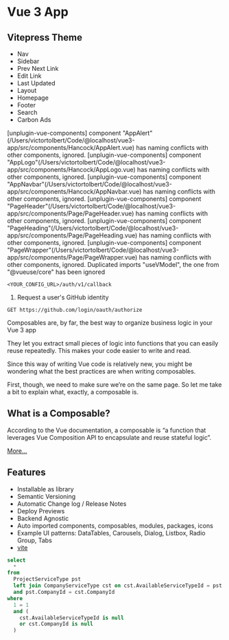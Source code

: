 # Vue 3 App

## Vitepress Theme

- Nav
- Sidebar
- Prev Next Link
- Edit Link
- Last Updated
- Layout
- Homepage
- Footer
- Search
- Carbon Ads

[unplugin-vue-components] component "AppAlert"(/Users/victortolbert/Code/@localhost/vue3-app/src/components/Hancock/AppAlert.vue) has naming conflicts with other components, ignored.
[unplugin-vue-components] component "AppLogo"(/Users/victortolbert/Code/@localhost/vue3-app/src/components/Hancock/AppLogo.vue) has naming conflicts with other components, ignored.
[unplugin-vue-components] component "AppNavbar"(/Users/victortolbert/Code/@localhost/vue3-app/src/components/Hancock/AppNavbar.vue) has naming conflicts with other components, ignored.
[unplugin-vue-components] component "PageHeader"(/Users/victortolbert/Code/@localhost/vue3-app/src/components/Page/PageHeader.vue) has naming conflicts with other components, ignored.
[unplugin-vue-components] component "PageHeading"(/Users/victortolbert/Code/@localhost/vue3-app/src/components/Page/PageHeading.vue) has naming conflicts with other components, ignored.
[unplugin-vue-components] component "PageWrapper"(/Users/victortolbert/Code/@localhost/vue3-app/src/components/Page/PageWrapper.vue) has naming conflicts with other components, ignored.
Duplicated imports "useVModel", the one from "@vueuse/core" has been ignored


`<YOUR_CONFIG_URL>/auth/v1/callback`

1. Request a user's GitHub identity

`GET https://github.com/login/oauth/authorize`




Composables are, by far, the best way to organize business logic in your Vue 3 app

They let you extract small pieces of logic into functions that you can easily reuse repeatedly. This makes your code easier to write and read.

Since this way of writing Vue code is relatively new, you might be wondering what the best practices are when writing composables.

First, though, we need to make sure we’re on the same page. So let me take a bit to explain what, exactly, a composable is.

## What is a Composable?

According to the Vue documentation, a composable is “a function that leverages Vue Composition API to encapsulate and reuse stateful logic”.

[More...](https://www.vuemastery.com/courses/coding-better-composables/what-is-a-composable/)

## Features

- Installable as library
- Semantic Versioning
- Automatic Change log / Release Notes
- Deploy Previews
- Backend Agnostic
- Auto imported components, composables, modules, packages, icons
- Example UI patterns: DataTables, Carousels, Dialog, Listbox, Radio Group, Tabs
- [vite](https://www.youtube.com/watch?v=k4_duF1JDes)

```sql
select
  *
from
  ProjectServiceType pst
  left join CompanyServiceType cst on cst.AvailableServiceTypeId = pst.AvailableServiceTypeId
  and pst.CompanyId = cst.CompanyId
where
  1 = 1
  and (
    cst.AvailableServiceTypeId is null
    or cst.CompanyId is null
  )
```
